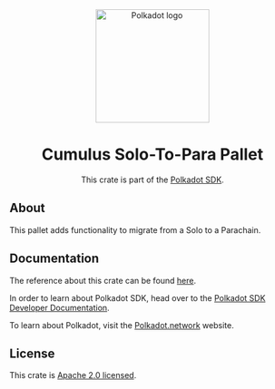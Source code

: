 <div align="center">

<img src="https://raw.githubusercontent.com/paritytech/polkadot-sdk/rzadp/readmes/docs/images/Polkadot_Logo_Horizontal_Pink_BlackOnWhite.png" alt="Polkadot logo" width="200">

# Cumulus Solo-To-Para Pallet

This crate is part of the [Polkadot SDK](https://github.com/paritytech/polkadot-sdk/).

</div>

## About

This pallet adds functionality to migrate from a Solo to a Parachain.

## Documentation

The reference about this crate can be found [here](https://paritytech.github.io/polkadot-sdk/master/cumulus_pallet_solo_to_para).

In order to learn about Polkadot SDK, head over to the [Polkadot SDK Developer Documentation](https://paritytech.github.io/polkadot-sdk/master/polkadot_sdk_docs/index.html).

To learn about Polkadot, visit the [Polkadot.network](https://polkadot.network/) website.

## License

This crate is [Apache 2.0 licensed](https://spdx.org/licenses/Apache-2.0.html).
